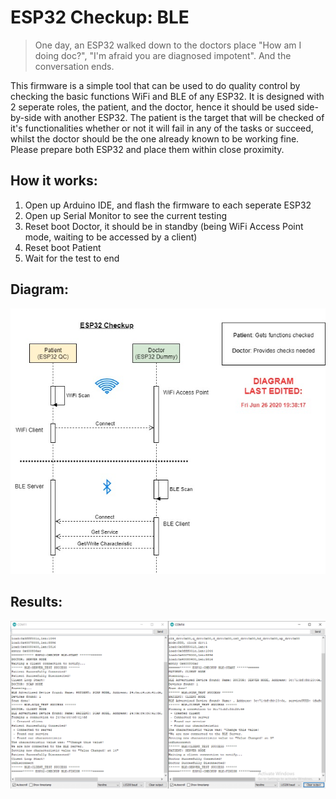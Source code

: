 # ESP32 Checkup: BLE

> One day, an ESP32 walked down to the doctors place "How am I doing doc?", "I'm afraid you are diagnosed impotent". And the conversation ends.

This firmware is a simple tool that can be used to do quality control by checking the basic functions WiFi and BLE of any ESP32. It is designed with 2 seperate roles, the patient, and the doctor, hence it should be used side-by-side with another ESP32. The patient is the target that will be checked of it's functionalities whether or not it will fail in any of the tasks or succeed, whilst the doctor should be the one already known to be working fine. Please prepare both ESP32 and place them within close proximity.

## How it works:
1. Open up Arduino IDE, and flash the firmware to each seperate ESP32
2. Open up Serial Monitor to see the current testing
3. Reset boot Doctor, it should be in standby (being WiFi Access Point mode, waiting to be accessed by a client)
4. Reset boot Patient
5. Wait for the test to end

## Diagram:
![](img/diagram.jpg)

## Results:
![](img/result_success.png)